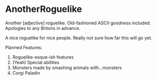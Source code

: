 # AnotherRoguelike
Another [adjective] roguelike. Old-fashioned ASCII goodness included. Apologies to any Britons in advance.

A nice roguelike for nice people. Really not sure how far this will go yet.

Planned Features:

1. Roguelike-esque-ish features
2. (Yeah) Special abilities
3. Monsters made by smashing animals with...monsters
4. Corgi Paladin
